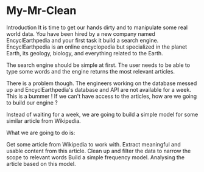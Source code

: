 # My-Mr-Clean

Introduction
It is time to get our hands dirty and to manipulate some real world data. You have been hired by a new company named EncyclEarthpedia and your first task it build a search engine.
EncyclEarthpedia is an online encyclopedia but specialized in the planet Earth, its geology, biology, and everything related to the Earth.

The search engine should be simple at first. The user needs to be able to type some words and the engine returns the most relevant articles.

There is a problem though. The engineers working on the database messed up and EncyclEarthpedia's database and API are not available for a week.
This is a bummer ! If we can't have access to the articles, how are we going to build our engine ?

Instead of waiting for a week, we are going to build a simple model for some similar article from Wikipedia.

What we are going to do is:

Get some article from Wikipedia to work with.
Extract meaningful and usable content from this article.
Clean up and filter the data to narrow the scope to relevant words
Build a simple frequency model.
Analysing the article based on this model.
